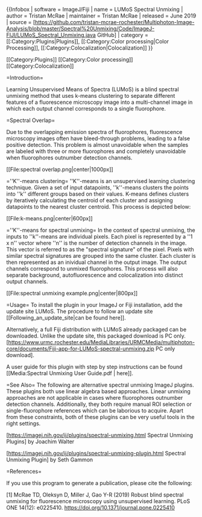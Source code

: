 {{Infobox
| software               = ImageJ/Fiji
| name                   = LUMoS Spectral Unmixing
| author                 = Tristan McRae
| maintainer             = Tristan McRae
| released               = June 2019
| source                 = [https://github.com/tristan-mcrae-rochester/Multiphoton-Image-Analysis/blob/master/Spectral%20Unmixing/Code/ImageJ-FIJI/LUMoS_Spectral_Unmixing.java GitHub]
| category               = [[:Category:Plugins|Plugins]], [[:Category:Color processing|Color Processing]], [[:Category:Colocalization|Colocalization]]
}}

[[Category:Plugins]]
[[Category:Color processing]]
[[Category:Colocalization]]

=Introduction=

Learning Unsupervised Means of Spectra (LUMoS) is a blind spectral unmixing method that uses k-means clustering to separate different features of a fluorescence microscopy image into a multi-channel image in which each output channel corresponds to a single fluorophore. 

=Spectral Overlap=

Due to the overlapping emission spectra of fluorophores, fluorescence microscopy images often have bleed-through problems, leading to a false positive detection. This problem is almost unavoidable when the samples are labeled with three or more fluorophores and completely unavoidable when fluorophores outnumber detection channels.

[[File:spectral overlap.png|center|1000px]]

=''K''-means clustering=
''K''-means is an unsupervised learning clustering technique. Given a set of input datapoints, ''k''-means clusters the points into ''k'' different groups based on their values. K-means defines clusters by iteratively calculating the centroid of each cluster and assigning datapoints to the nearest cluster centroid. This process is depicted below:

[[File:k-means.png|center|600px]]

=''K''-means for spectral unmixing=
In the context of spectral unmixing, the inputs to ''k''-means are individual pixels. Each pixel is represented by a ''1 x n'' vector where ''n'' is the number of detection channels in the image. This vector is referred to as the "spectral signature" of the pixel. Pixels with similar spectral signatures are grouped into the same cluster. Each cluster is then represented as an inividual channel in the output image. The output channels correspond to unmixed fluorophores. This process will also separate background, autofluorescence and colocalization into distinct output channels. 

[[File:spectral unmixing example.png|center|800px]]

=Usage=
To install the plugin in your ImageJ or Fiji installation, add the update site LUMoS. The procedure to follow an update site [[Following_an_update_site|can be found here]].

Alternatively, a full Fiji distribution with LUMoS already packaged can be downloaded. Unlike the update site, this packaged download is PC only. [https://www.urmc.rochester.edu/MediaLibraries/URMCMedia/multiphoton-core/documents/Fiji-app-for-LUMoS-spectral-unmixing.zip PC only download]. 

A user guide for this plugin with step by step instructions can be found [[Media:Spectral Unmixing User Guide.pdf | here]].

=See Also=
The following are alternative spectral unmixing ImageJ plugins. These plugins both use linear algebra based approaches. Linear unmixing approaches are not applicable in cases where fluorophores outnumber detection channels. Additionally, they both require manual ROI selection or single-fluorophore references which can be laborious to acquire. Apart from these constraints, both of these plugins can be very useful tools in the right settings.  

[https://imagej.nih.gov/ij/plugins/spectral-unmixing.html Spectral Unmixing Plugins] by Joachim Walter

[https://imagej.nih.gov/ij/plugins/spectral-unmixing-plugin.html Spectral Unmixing Plugin] by Seth Gammon


=References=

If you use this program to generate a publication, please cite the following:  

[1] McRae TD, Oleksyn D, Miller J, Gao Y-R (2019) Robust blind spectral unmixing for fluorescence microscopy using unsupervised learning. PLoS ONE 14(12): e0225410. https://doi.org/10.1371/journal.pone.0225410
